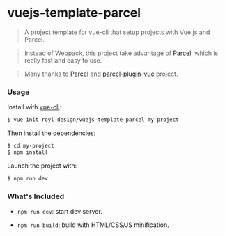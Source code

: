 # vuejs-template-parcel

> A project template for vue-cli that setup projects with Vue.js and Parcel.

> Instead of Webpack, this project take advantage of [Parcel](https://github.com/parcel-bundler/parcel), which is really fast and easy to use.

> Many thanks to [Parcel](https://github.com/parcel-bundler/parcel) and [parcel-plugin-vue](https://github.com/BoltDoggy/parcel-plugin-vue) project.

### Usage

Install with [vue-cli](https://github.com/vuejs/vue-cli):

``` bash
$ vue init royl-design/vuejs-template-parcel my-project
```

Then install the dependencies:

``` bash
$ cd my-project
$ npm install
```

Launch the project with:

``` bash
$ npm run dev
```

### What's Included

- `npm run dev`: start dev server.

- `npm run build`: build with HTML/CSS/JS minification.

